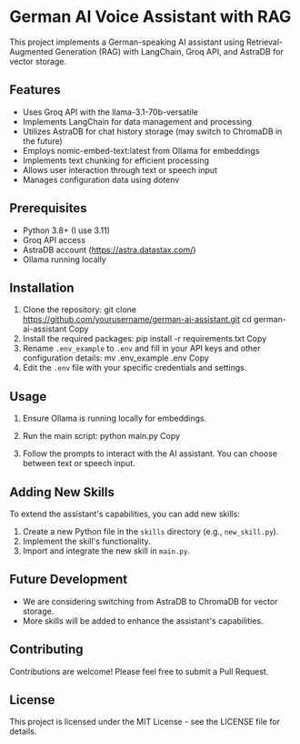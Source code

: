 # German AI Voice Assistant with RAG

This project implements a German-speaking AI assistant using Retrieval-Augmented Generation (RAG) with LangChain, Groq API, and AstraDB for vector storage.

## Features

- Uses Groq API with the llama-3.1-70b-versatile
- Implements LangChain for data management and processing
- Utilizes AstraDB for chat history storage (may switch to ChromaDB in the future)
- Employs nomic-embed-text:latest from Ollama for embeddings
- Implements text chunking for efficient processing
- Allows user interaction through text or speech input
- Manages configuration data using dotenv

## Prerequisites

- Python 3.8+ (I use 3.11)
- Groq API access
- AstraDB account (https://astra.datastax.com/)
- Ollama running locally

## Installation

1. Clone the repository:
git clone https://github.com/yourusername/german-ai-assistant.git
cd german-ai-assistant
Copy
2. Install the required packages:
pip install -r requirements.txt
Copy
3. Rename `.env_example` to `.env` and fill in your API keys and other configuration details:
mv .env_example .env
Copy
4. Edit the `.env` file with your specific credentials and settings.

## Usage

1. Ensure Ollama is running locally for embeddings.

2. Run the main script:
python main.py
Copy
3. Follow the prompts to interact with the AI assistant. You can choose between text or speech input.

## Adding New Skills

To extend the assistant's capabilities, you can add new skills:

1. Create a new Python file in the `skills` directory (e.g., `new_skill.py`).
2. Implement the skill's functionality.
3. Import and integrate the new skill in `main.py`.

## Future Development

- We are considering switching from AstraDB to ChromaDB for vector storage.
- More skills will be added to enhance the assistant's capabilities.

## Contributing

Contributions are welcome! Please feel free to submit a Pull Request.

## License

This project is licensed under the MIT License - see the LICENSE file for details.